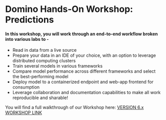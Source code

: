 # Domino Hands-On Workshop: Predictions

#### In this workshop, you will work through an end-to-end workflow broken into various labs to -

* Read in data from a live source
* Prepare your data in an IDE of your choice, with an option to leverage distributed computing clusters
* Train several models in various frameworks
* Compare model performance across different frameworks and select the best-performing model
* Deploy model to a containerized endpoint and web-app frontend for consumption
* Leverage collaboration and documentation capabilities to make all work reproducible and sharable!  
  
You will find a full walkthrough of our Workshop here: [VERSION 6.x WORKSHOP LINK](https://docs.google.com/document/d/e/2PACX-1vSUWtI1_rXOm_VjKufjKsqQPqHu0UaZLYdYWO5Z7EPg7N_1g33TrqUiZFrqHBbfstUefs9mwdOg3s1N/pub)

